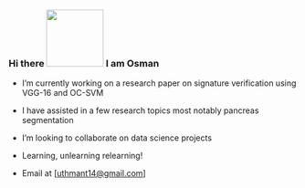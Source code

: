 ### Hi there <img src="[https://user-images.githubusercontent.com/61668807/198291877-28308e84-f91f-4f9f-aad2-46f5e0aa1c4f.gif]" width="100" height="100" /> I am Osman

- I’m currently working on a research paper on signature verification using VGG-16 and OC-SVM

- I have assisted in a few research topics most notably pancreas segmentation

- I’m looking to collaborate on data science projects

- Learning, unlearning relearning!

- Email at [uthmant14@gmail.com]
